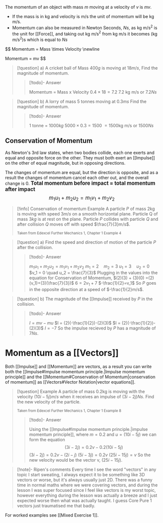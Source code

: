 The momentum of an object with mass $m$ moving at a velocity of $v$ is $mv$.
- If the mass is in kg and velocity is m/s the unit of momentum will be kg m/s.
- Momentum can also be measured in Newton Seconds, $Ns$, as kg m/s$^2$ is the unit for [[Force]], and taking out kg m/s$^2$ from kg m/s it becomes (kg m/s$^2$)s which is equal to $Ns$ 

$$
Momentum = Mass \times Velocity \newline 

Momentum = mv
$$


> [!question] a) A cricket ball of Mass $400g$ is moving at $18m/s$,
> Find the magnitude of momentum.
>>[!todo]- Answer
>>
>> Momentum = Mass x Velocity
>> $0.4 \times 18 = 7.2$ 
>> $7.2$ kg m/s or $7.2 Ns$ 

>[!question] b) A lorry of mass $5$ tonnes moving at $0.3ms$
>Find the magnitude of momentum.
>>[!todo]- Answer
>>
>> $1$ tonne = $1000kg$ 
>> $5000 \times 0.3 = 1500$
>> $=1500$kg m/s or $1500Ns$

## Conservation of Momentum
As Newton's 3rd law states, when two bodies collide, each one exerts and equal and opposite force on the other. They must both exert an [[Impulse]] on the other of equal magnitude, but in opposing directions. 

The changes of momentum are equal, but the direction is opposite, and as a result the changes of momentum cancel each other out, and the overall change is 0. 
<big>
**Total momentum before impact = total momentum after impact**
$$m_{1}u_{1} + m_{2}u_{2} = m_{1}v_{1} + m_{2}v_{2}$$
</big> 


> [!info] Conservation of momentum Example
> A particle $P$ of mass $2$kg is moving with speed $3m/s$ on a smooth horizontal plane. Particle Q of mass $3kg$ is at rest on the plane. Particle $P$ collides with particle $Q$ and after collision $Q$ moves off with speed $\frac{7}{3}m/s$. 
> 
> <small> Taken from Edexcel Further Mechanics 1, Chapter 1 Example 4 </small>



> [!question] a) Find the speed and direction of motion of the particle $P$ after the collision.
> > [!todo]- Answer
> > 
> > $m_{1}u_{1} + m_{2}u_{2} = m_{1}v_{1} + m_{2}v_{2}$
> > $m_1 = 2 \quad m_2 = 3$
> > $u_1 = 3 \quad u_2 = 0$
> > $v_1 = 0 \quad u_2 = \frac{7}{3}$
> > Plugging in the values into the equation for Conservation of Momentum,
> > $(2)(3) + (3)(0) =(2)(v_1)+(3)(\frac{7}{3})$
> > $6=2v_{1}+7$
> > $-\frac{1}{2}=v_1$
> > So $P$ goes in the opposite direction at a speed of $-\frac{1}{2}m/s$.

> [!question] b) The magnitude of the [[Impulse]] received by $P$ in the collision.
> >[!todo]- Answer
>>
>> $I = mv-mu$ 
>> $I = (2)(-\frac{1}{2})-(2)(3)$
>> $I = (2)(-\frac{1}{2})-(2)(3)$
>> $I = -7$
>> So the impulse recieved by $P$ has a magnitude of $7Ns$. 

# Momentum as a [[Vectors]]
Both [[Impulse]] and [[Momentum]] are vectors, as a result you can write both the [[Impulse#Impulse momentum principle.|Impulse momentum principle]] and the [[Momentum#Conservation of Momentum|conservation of momentum]] as [[Vectors#Vector Notation|vector equations]].

>[!question] Example
>A particle of mass $0.2$kg is moving with the velocity $(10i-5j)m/s$ when it receives an impulse of $(3i-2j)Ns$. Find the new velocity of the particle.
>
> <small> Taken from Edexcel Further Mechanics 1, Chapter 1 Example 8 </small>
>>[!todo]- Answer 
>>
>>Using the [[Impulse#Impulse momentum principle.|impulse momentum principle]], where $m=0.2$ and $u=(10i-5j)$ we can form the equation
>>$$(3i-2j)=0.2v-0.2(10i-5j)$$
>>$(3i-2j)=0.2v-(2i-j)$
>>$(5i-3j)=0.2v$
>>$(25i-15j)=v$
>>So the new velocity would be the vector v, $(25i-15j)$.

> [!note]- Ripen's comments
> Every time I see the word "vectors" in any topic I start sweating, I always expect it to be something like 3D vectors or worse, but it's always usually just 2D. There was a funny time in normal maths where we were covering vectors, and during the lesson I was super focused since I feel like vectors is my worst topic, however everything during the lesson was actually a breeze and I just expected worse then what was actually taught. I guess Core Pure 1 vectors just traumatised me that badly.


For worked examples see [[Mixed Exercise 1]].